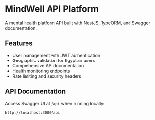 # MindWell API Platform

A mental health platform API built with NestJS, TypeORM, and Swagger documentation.

## Features

- User management with JWT authentication
- Geographic validation for Egyptian users
- Comprehensive API documentation
- Health monitoring endpoints
- Rate limiting and security headers

## API Documentation

Access Swagger UI at `/api` when running locally:

```bash
http://localhost:3000/api
```
